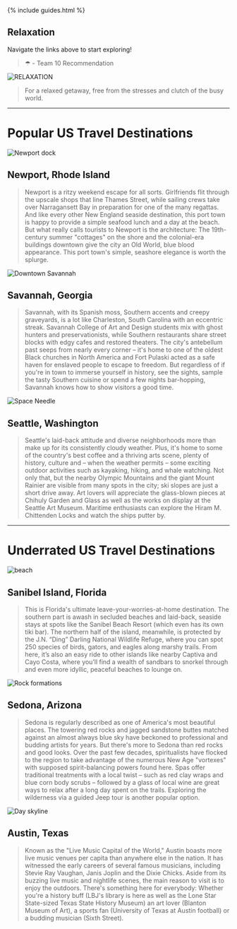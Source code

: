 {% include guides.html %}

## Relaxation

Navigate the links above to start exploring!


> ☂ - Team 10 Recommendation

![RELAXATION](https://travel.home.sndimg.com/content/dam/images/travel/stock/2018/5/2/iStock_Moorea_budget-beaches.jpg.rend.hgtvcom.616.462.suffix/1525279728795.jpeg)

> For a relaxed getaway, free from the stresses and clutch of the busy world.  

---------
# Popular US Travel Destinations

![Newport dock](https://media.tacdn.com/media/attractions-content--1x-1/0b/17/3a/80.jpg)
## Newport, Rhode Island
> Newport is a ritzy weekend escape for all sorts. Girlfriends flit through the upscale shops that line Thames Street, while sailing crews take over Narragansett Bay in preparation for one of the many regattas. And like every other New England seaside destination, this port town is happy to provide a simple seafood lunch and a day at the beach. But what really calls tourists to Newport is the architecture: The 19th-century summer "cottages" on the shore and the colonial-era buildings downtown give the city an Old World, blue blood appearance. This port town's simple, seashore elegance is worth the splurge. 

<!-- https://travel.usnews.com/Newport_RI/ -->

![Downtown Savannah](https://clubadventures.com/wp-content/uploads/2020/06/Savannah-GettyImages-681574613.jpg)
## Savannah, Georgia
> Savannah, with its Spanish moss, Southern accents and creepy graveyards, is a lot like Charleston, South Carolina with an eccentric streak. Savannah College of Art and Design students mix with ghost hunters and preservationists, while Southern restaurants share street blocks with edgy cafes and restored theaters. The city's antebellum past seeps from nearly every corner – it's home to one of the oldest Black churches in North America and Fort Pulaski acted as a safe haven for enslaved people to escape to freedom. But regardless of if you're in town to immerse yourself in history, see the sights, sample the tasty Southern cuisine or spend a few nights bar-hopping, Savannah knows how to show visitors a good time.

<!-- https://travel.usnews.com/Savannah_GA/ -->

![Space Needle](https://cdn.nwmgroups.hu/s/img/i/1808/20180809usa-seattle-space-needle.jpg)
## Seattle, Washington
> Seattle's laid-back attitude and diverse neighborhoods more than make up for its consistently cloudy weather. Plus, it's home to some of the country's best coffee and a thriving arts scene, plenty of history, culture and – when the weather permits – some exciting outdoor activities such as kayaking, hiking, and whale watching. Not only that, but the nearby Olympic Mountains and the giant Mount Rainier are visible from many spots in the city; ski slopes are just a short drive away. Art lovers will appreciate the glass-blown pieces at Chihuly Garden and Glass as well as the works on display at the Seattle Art Museum. Maritime enthusiasts can explore the Hiram M. Chittenden Locks and watch the ships putter by. 

<!-- https://travel.usnews.com/Seattle_WA/ -->

---------
# Underrated US Travel Destinations

![beach](https://d6qyz3em3b312.cloudfront.net/upload/images/media/2012/06/16/shutterstock_1810681.1920x1080.jpg)
## Sanibel Island, Florida
> This is Florida's ultimate leave-your-worries-at-home destination. The southern part is awash in secluded beaches and laid-back, seaside stays at spots like the Sanibel Beach Resort (which even has its own tiki bar). The northern half of the island, meanwhile, is protected by the J.N. “Ding” Darling National Wildlife Refuge, where you can spot 250 species of birds, gators, and eagles along marshy trails. From here, it’s also an easy ride to other islands like nearby Captiva and Cayo Costa, where you’ll find a wealth of sandbars to snorkel through and even more idyllic, peaceful beaches to lounge on.

<!-- https://www.thrillist.com/travel/nation/best-vacation-spots-in-the-us-for-relaxing -->

![Rock formations](https://blog.vriresorts.com/hubfs/Blog%20Images/Sedona%20Arizona.jpg)
## Sedona, Arizona
> Sedona is regularly described as one of America's most beautiful places. The towering red rocks and jagged sandstone buttes matched against an almost always blue sky have beckoned to professional and budding artists for years. But there's more to Sedona than red rocks and good looks. Over the past few decades, spiritualists have flocked to the region to take advantage of the numerous New Age "vortexes" with supposed spirit-balancing powers found here. Spas offer traditional treatments with a local twist – such as red clay wraps and blue corn body scrubs – followed by a glass of local wine are great ways to relax after a long day spent on the trails. Exploring the wilderness via a guided Jeep tour is another popular option.

<!-- https://travel.usnews.com/Sedona_AZ/ -->

![Day skyline](https://i.huffpost.com/gen/1374593/images/o-AUSTIN-TEXAS-facebook.jpg)
## Austin, Texas
> Known as the "Live Music Capital of the World," Austin boasts more live music venues per capita than anywhere else in the nation. It has witnessed the early careers of several famous musicians, including Stevie Ray Vaughan, Janis Joplin and the Dixie Chicks. Aside from its buzzing live music and nightlife scenes, the main reason to visit is to enjoy the outdoors. There's something here for everybody: Whether you're a history buff (LBJ's library is here as well as the Lone Star State-sized Texas State History Museum) an art lover (Blanton Museum of Art), a sports fan (University of Texas at Austin football) or a budding musician (Sixth Street). 

<!-- https://travel.usnews.com/Austin_TX/ -->